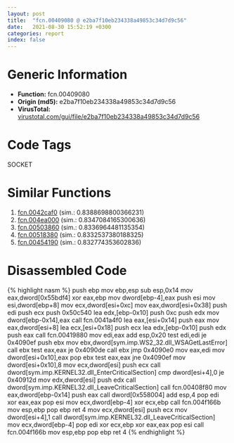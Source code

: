 ```yaml
---
layout: post
title:  "fcn.00409080 @ e2ba7f10eb234338a49853c34d7d9c56"
date:   2021-08-30 15:52:19 +0300
categories: report
index: false
---
```


# Generic Information
- **Function:** fcn.00409080
- **Origin (md5):** e2ba7f10eb234338a49853c34d7d9c56
- **VirusTotal:** [virustotal.com/gui/file/e2ba7f10eb234338a49853c34d7d9c56][virustotal_ref]

# Code Tags
<span class="tag" id="SOCKET">SOCKET</span>


# Similar Functions

1. [fcn.0042caf0][similar_1_ref] (sim.: 0.8388698800366231)
2. [fcn.004ea000][similar_2_ref] (sim.: 0.8347084165300636)
3. [fcn.00503860][similar_3_ref] (sim.: 0.8336964481135354)
4. [fcn.00518380][similar_4_ref] (sim.: 0.8332537380188325)
5. [fcn.00454190][similar_5_ref] (sim.: 0.832774353602836)


# Disassembled Code

{% highlight nasm %}
push ebp
mov ebp,esp
sub esp,0x14
mov eax,dword[0x55bdf4]
xor eax,ebp
mov dword[ebp-4],eax
push esi
mov esi,dword[ebp+8]
mov ecx,dword[esi+0xc]
mov eax,dword[esi+0x38]
push edi
push ecx
push 0x50c540
lea edx,[ebp-0x10]
push 0xc
push edx
mov dword[ebp-0x14],eax
call fcn.0041a4f0
lea eax,[esi+0x14]
push eax
mov eax,dword[esi+8]
lea ecx,[esi+0x18]
push ecx
lea edx,[ebp-0x10]
push edx
push eax
call fcn.00419880
mov edi,eax
add esp,0x20
test edi,edi
je 0x4090ef
push ebx
mov ebx,dword[sym.imp.WS2_32.dll_WSAGetLastError]
call ebx
test eax,eax
je 0x4090de
call ebx
jmp 0x4090e0
mov eax,edi
mov dword[esi+0x10],eax
pop ebx
test eax,eax
jne 0x4090ef
mov dword[esi+0x10],8
mov ecx,dword[esi]
push ecx
call dword[sym.imp.KERNEL32.dll_EnterCriticalSection]
cmp dword[esi+4],0
je 0x40912d
mov edx,dword[esi]
push edx
call dword[sym.imp.KERNEL32.dll_LeaveCriticalSection]
call fcn.00408f80
mov eax,dword[ebp-0x14]
push eax
call dword[0x558004]
add esp,4
pop edi
xor eax,eax
pop esi
mov ecx,dword[ebp-4]
xor ecx,ebp
call fcn.004f166b
mov esp,ebp
pop ebp
ret 4
mov ecx,dword[esi]
push ecx
mov dword[esi+4],1
call dword[sym.imp.KERNEL32.dll_LeaveCriticalSection]
mov ecx,dword[ebp-4]
pop edi
xor ecx,ebp
xor eax,eax
pop esi
call fcn.004f166b
mov esp,ebp
pop ebp
ret 4
{% endhighlight %}


[similar_1_ref]: /report/fcn.0042caf0@e2ba7f10eb234338a49853c34d7d9c56
[similar_2_ref]: /report/fcn.004ea000@4fe38de7c6c86a1bad209560fa052231
[similar_3_ref]: /report/fcn.00503860@17d73cbafe6dd96dd6f2291fab06fbb5
[similar_4_ref]: /report/fcn.00518380@14b20b07906a36e23f2230c8042160f2
[similar_5_ref]: /report/fcn.00454190@289859175c221b107317af7727d26c17
[virustotal_ref]: https://www.virustotal.com/gui/file/e2ba7f10eb234338a49853c34d7d9c56